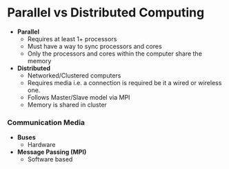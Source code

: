 # Parallel vs Distributed Computing
- **Parallel**
	- Requires at least 1+ processors
	- Must have a way to sync processors and cores
	- Only the processors and cores within the computer share the memory
- **Distributed**
	- Networked/Clustered computers
	- Requires media i.e. a connection is required be it a wired or wireless one.
	- Follows Master/Slave model via MPI
	- Memory is shared in cluster

### Communication Media
- **Buses**
	- Hardware
- **Message Passing (MPI)**
	- Software based

